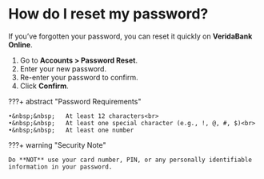 # How do I reset my password?

If you’ve forgotten your password, you can reset it quickly on **VeridaBank Online**.

1.	Go to **Accounts > Password Reset**.
2.	Enter your new password.
3.	Re-enter your password to confirm.
4.	Click **Confirm**.

???+ abstract "Password Requirements"

    •&nbsp;&nbsp;	At least 12 characters<br>
    •&nbsp;&nbsp;	At least one special character (e.g., !, @, #, $)<br>
    •&nbsp;&nbsp;	At least one number

???+ warning "Security Note"

    Do **NOT** use your card number, PIN, or any personally identifiable information in your password.
